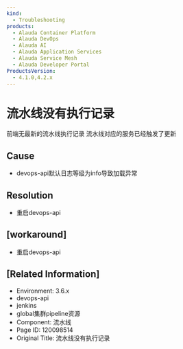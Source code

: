 ```yaml
---
kind:
  - Troubleshooting
products:
  - Alauda Container Platform
  - Alauda DevOps
  - Alauda AI
  - Alauda Application Services
  - Alauda Service Mesh
  - Alauda Developer Portal
ProductsVersion:
  - 4.1.0,4.2.x
---
```

<!-- A type of document that involves encountering a fault, diagnosing it, performing root cause analysis, and providing solutions. -->

# 流水线没有执行记录

前端无最新的流水线执行记录 流水线对应的服务已经触发了更新

## Cause
- devops-api默认日志等级为info导致加载异常

## Resolution
- 重启devops-api

## [workaround]
- 重启devops-api

## [Related Information]
- Environment: 3.6.x
- devops-api
- jenkins
- global集群pipeline资源
- Component: 流水线
- Page ID: 120098514
- Original Title: 流水线没有执行记录
